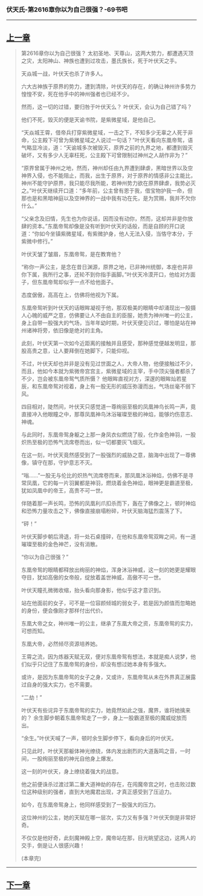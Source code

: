 ### 伏天氏-第2616章你以为自己很强？-69书吧

--------
[上一章](./c8e617034f72652455a13e5660c1695e.md)
--------


>
>
>
>第2616章你以为自己很强？
>太初圣地、天尊山，这两大势力，都遭遇灭顶之灾，太阳神山、神族也遭到过攻击，墨氏族长，死于叶伏天之手。
>
>天焱城一战，叶伏天也杀了许多人。
>
>六大古神族于原界的势力，遭到清除，叶伏天的存在，的确让神州许多势力惶惶不安，死在他手中的神州强者也已经不少。
>
>然而，这一切的过错，要归咎于叶伏天么？
>叶伏天，会认为自己错了吗？
>
>他们不死，毁灭的便是天谕书院，是紫微星域，是他自己。
>
>“天焱城王霄，借帝兵打穿紫微星域，一击之下，不知多少无辜之人死于非命，公主殿下可曾为紫微星域之人说过一句话？”叶伏天看向东凰帝鸳，语气略显冷淡，道：“天谕城多次被毁灭，原界之前的九界之地，都遭到毁灭破坏，又有多少人无辜枉死，公主殿下可曾限制过神州之人胡作非为？”
>
>“原界曾属于神州之地，然而，神州却任由九界遭到肆虐，黑暗世界以及空神界入侵，也不能阻止，而我，出生于原界，对于原界的情感非公主能比，神州不能守护原界，我只能尽我所能，若神州势力欲在原界肆虐，我势必灭之。”叶伏天继续开口道：“多年前，公主曾有恩于我，借宝物护我一命，但那也是和黑暗神庭以及空神界的一战中我有功在先，是为赏赐，我并不欠你什么。”
>
>“父亲念及旧情，先生也为你说话，因而没有动你，然而，这却并非是你放肆的资本。”东凰帝鸳却像是没有听到叶伏天的话般，而是自顾的开口说道：“你如今坐镇紫微星域，有紫微护身，他人无法入侵，当恪守本分，于紫微中修行。”
>
>叶伏天皱了皱眉，东凰帝鸳，是在教育他？
>
>“称你一声公主，是念在昔日渊源，原界之地，已非神州统御，本座也并非你下属，我所行之事，还轮不到你指手画脚。”叶伏天冷漠开口，他给对方面子，但东凰帝鸳却似乎一点不给他面子。
>
>态度倨傲，高高在上，仿佛将他视为下属。
>
>东凰帝鸳听到叶伏天的话眼眸凝视于他，那双极美的眼睛中却涌现出一股摄人心魄的威严之意，仿佛要让人不由自主的臣服，她贵为神州唯一的公主，身上自带一股强大的气场，当年年幼时期，叶伏天便见识过，哪怕是站在神州诸神将旁，依旧像是绝对的主角。
>
>此刻，叶伏天第一次如今近距离的接触并且感受，那种感觉便越发明显，那股高贵之意，让人要拜倒在她脚下，只能仰视。
>
>不过，叶伏天却也并非是没有见过世面之人，大帝人物，他便接触过不少，而且，他如今本就为紫微帝宫宫主，紫微星域的主宰，手中顶尖强者都杀了不少，岂会被东凰帝鸳气质所慑？
>他眼眸直视对方，深邃的眼眸灿若星辰，和东凰帝鸳对视着，身上有一股无形的威压弥漫而出，气场丝毫不弱下风。
>
>四目相对，陡然间，叶伏天只感觉道一尊绚丽至极的凤凰神鸟长鸣一声，竟直接冲入他眼瞳之中，那尊凤凰神鸟沐浴璀璨至极的神焰，能够灼伤意志、神魂。
>
>与此同时，东凰帝鸳身躯之上那一身凤衣似燃烧了般，化作金色神羽，一股炽热至极的恐怖气流席卷而出，似一切都要灰飞烟灭。
>
>在这一刻，叶伏天竟然感受到了一股强烈的威胁之意，脑海中出现了一尊佛像，镇守在那，守护意志不灭。
>
>“嗡……”一股无与伦比的炽热气流席卷而来，那凤凰沐浴神焰，仿佛不是寻常凤凰，它的每一片羽翼都是神羽，燃烧着金色神焰，眼神更是霸道至极，犹如凤凰中的帝王，高贵不可一世。
>
>伴随着那一声长鸣，恐怖的凤凰利爪扣杀而下，轰在了佛像之上，顿时神焰和恐怖力量攻击之下，佛像直接崩塌粉碎，叶伏天脑海猛烈震荡了下。
>
>“砰！”
>
>叶伏天脚步朝后滑退，将一处石桌撞碎，在他和东凰帝鸳双眸之间，有一道璀璨至极的金色神芒，没有消散。
>
>“你以为自己很强？”
>
>东凰帝鸳的眼睛都释放出绚丽的神焰，浑身沐浴神威，这一刻的她更是耀眼夺目，犹如高傲的女帝般，绽放着盖世神威，高傲不可一世。
>
>叶伏天瞳孔微微收缩，抬头看向那身影，他似乎这才意识到。
>
>站在他面前的女子，可不是一位容颜倾城的弱女子，若是因为颜值而忽略她的身份，便会像刚才那样付出代价。
>
>东凰大帝之女，神州唯一的公主，继承了东凰大帝之资，东凰帝鸳的实力，可想而知。
>
>东凰大帝，必然倾尽资源培养她。
>
>王霄之流，因为炼器天赋无双，便对东凰帝鸳有想法，本就是痴人说梦，他们似乎只记住了东凰帝鸳的身份，却没有想过她本身有多强大。
>
>或许，是因为东凰帝鸳的女子之身，又或许，东凰帝鸳从未在外界真正展露过自身的强大实力，也不需要。
>
>“二劫！”
>
>叶伏天有些诧异于东凰帝鸳的实力，她竟然如此之强，魔界，谁将她擒来的？
>余生脚步朝着东凰帝鸳走了一步，身上一股霸道至极的魔威绽放而出。
>
>“余生。”叶伏天喊了一声，顿时余生脚步停下，看向身后的叶伏天。
>
>只见此时，叶伏天那躯体神光缭绕，体内发出剧烈的大道轰鸣之音，一时间，一股绚丽至极的神光自他身上爆发。
>
>这一刻的叶伏天，身上缭绕着强大的战意。
>
>他之前便诛杀过渡过第二重大道神劫的存在，在闯魔帝宫之时，也击败过数位这种级别的强者，直到大地魔君出现，才真正感受到了压迫力。
>
>如今，在东凰帝鸳身上，他同样感受到了一股强大的压力。
>
>这位神州的公主，她的天赋在哪一层次，实力又有多强？叶伏天倒是非常好奇。
>
>不仅仅是他好奇，此刻魔神殿上空，魔帝站在那，目光眺望这边，这两人的交手，倒是让人很感兴趣！
>
>(本章完)
>
>

--------
[下一章](./59c762f53ec7cd5893ec8673b627377e.md)
--------
